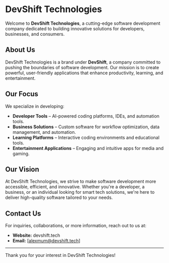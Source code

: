 # DevShift Technologies

Welcome to **DevShift Technologies**, a cutting-edge software development company dedicated to building innovative solutions for developers, businesses, and consumers.

## About Us
DevShift Technologies is a brand under **DevShift**, a company committed to pushing the boundaries of software development. Our mission is to create powerful, user-friendly applications that enhance productivity, learning, and entertainment.

## Our Focus
We specialize in developing:
- **Developer Tools** – AI-powered coding platforms, IDEs, and automation tools.
- **Business Solutions** – Custom software for workflow optimization, data management, and automation.
- **Learning Platforms** – Interactive coding environments and educational tools.
- **Entertainment Applications** – Engaging and intuitive apps for media and gaming.

## Our Vision
At DevShift Technologies, we strive to make software development more accessible, efficient, and innovative. Whether you're a developer, a business, or an individual looking for smart tech solutions, we're here to deliver high-quality software tailored to your needs.

## Contact Us
For inquiries, collaborations, or more information, reach out to us at:
- **Website:** devshift.tech
- **Email:** [alexmum@devshift.tech]

---
Thank you for your interest in DevShift Technologies!

